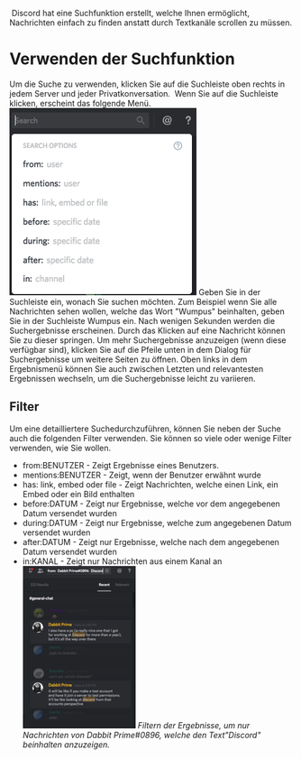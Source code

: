 <!-- TITLE: Suche -->
​
Discord hat eine Suchfunktion erstellt, welche Ihnen ermöglicht, Nachrichten einfach zu finden anstatt durch Textkanäle scrollen zu müssen.
# Verwenden der Suchfunktion
Um die Suche zu verwenden, klicken Sie auf die Suchleiste oben rechts in jedem Server und jeder Privatkonversation.
​
Wenn Sie auf die Suchleiste klicken, erscheint das folgende Menü.
​
![Search 1](/uploads/search/search-1.png "Search 1")
​
Geben Sie in der Suchleiste ein, wonach Sie suchen möchten. Zum Beispiel wenn Sie alle Nachrichten sehen wollen, welche das Wort "Wumpus" beinhalten, geben Sie in der Suchleiste Wumpus ein. Nach wenigen Sekunden werden die Suchergebnisse erscheinen. Durch das Klicken auf eine Nachricht können Sie zu dieser springen. Um mehr Suchergebnisse anzuzeigen (wenn diese verfügbar sind), klicken Sie auf die Pfeile unten in dem Dialog für Suchergebnisse um weitere Seiten zu öffnen. Oben links in dem Ergebnismenü können Sie auch zwischen Letzten und relevantesten Ergebnissen wechseln, um die Suchergebnisse leicht zu variieren.
## Filter
Um eine detailliertere Suchedurchzuführen, können Sie neben der Suche auch die folgenden Filter verwenden. Sie können so viele oder wenige Filter verwenden, wie Sie wollen.
​
* from:BENUTZER - Zeigt Ergebnisse eines Benutzers.
* mentions:BENUTZER - Zeigt, wenn der Benutzer erwähnt wurde
* has: link, embed oder file - Zeigt Nachrichten, welche einen Link, ein Embed oder ein Bild enthalten
* before:DATUM - Zeigt nur Ergebnisse, welche vor dem angegebenen Datum versendet wurden
* during:DATUM - Zeigt nur Ergebnisse, welche zum angegebenen Datum versendet wurden
* after:DATUM - Zeigt nur Ergebnisse, welche nach dem angegebenen Datum versendet wurden
* in:KANAL - Zeigt nur Nachrichten aus einem Kanal an
​
![Search 2](/uploads/search/search-2.png "Search 2")
​
*Filtern der Ergebnisse, um nur Nachrichten von Dabbit Prime#0896, welche den Text"Discord" beinhalten anzuzeigen.*